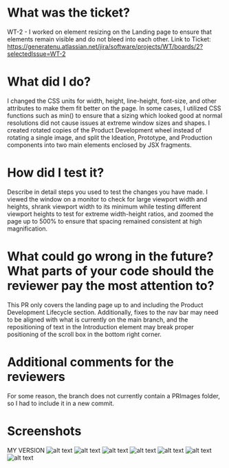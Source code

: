 # What was the ticket?
 WT-2 - I worked on element resizing on the Landing page to ensure that elements remain visible and do not bleed into each other.
 Link to Ticket: https://generatenu.atlassian.net/jira/software/projects/WT/boards/2?selectedIssue=WT-2
​
 
 # What did I do?
 
I changed the CSS units for width, height, line-height, font-size, and other attributes to make them fit better on the page.
In some cases, I utilized CSS functions such as min() to ensure that a sizing which looked good at normal resolutions did not cause issues at extreme window sizes and shapes. I created rotated copies of the Product Development wheel instead of rotating a single image, and split the Ideation, Prototype, and Production components into two main elements enclosed by JSX fragments. 
 
 # How did I test it?
 
Describe in detail steps you used to test the changes you have made.
I viewed the window on a monitor to check for large viewport width and heights, shrank viewport width to its minimum while testing different viewport heights to test for extreme width-height ratios, and zoomed the page up to 500% to ensure that spacing remained consistent at high magnification.
​
 # What could go wrong in the future? What parts of your code should the reviewer pay the most attention to?
 
This PR only covers the landing page up to and including the Product Development Lifecycle section. Additionally, fixes to the nav bar may need to be aligned with what is currently on the main branch, and the repositioning of text in the Introduction element may break proper positioning of the scroll box in the bottom right corner.
  # Additional comments for the reviewers
 
For some reason, the branch does not currently contain a PRImages folder, so I had to include it in a new commit.
 # Screenshots

 MY VERSION
![alt text](../public/images/PRImages/what_we_offer.png)
![alt text](../public/images/PRImages/intro_wide.png? "LOCAL")
![alt text](../public/images/PRImages/intro_tall.png?"LOCAL")
![alt text](../public/images/PRImages/whoweare_wide.png "LOCAL")
![alt text](../public/images/PRImages/whoweare_tall.png "LOCAL")
![alt text](../public/images/PRImages/cycle_1.png? "LOCAL")
![alt text](../public/images/PRImages/cycle_2.png "LOCAL")